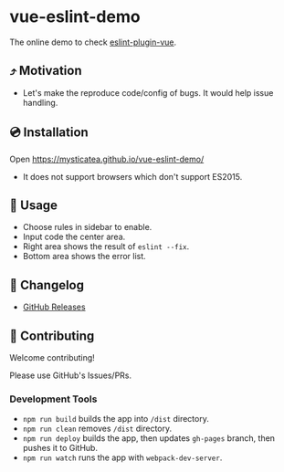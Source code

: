 # vue-eslint-demo

The online demo to check [eslint-plugin-vue](https://github.com/vuejs/eslint-plugin-vue#readme).

## ⤴️ Motivation

- Let's make the reproduce code/config of bugs. It would help issue handling.

## 💿 Installation

Open https://mysticatea.github.io/vue-eslint-demo/

- It does not support browsers which don't support ES2015.

## 📖 Usage

- Choose rules in sidebar to enable.
- Input code the center area.
- Right area shows the result of `eslint --fix`.
- Bottom area shows the error list.

## 📰 Changelog

- [GitHub Releases](https://github.com/mysticatea/vue-eslint-demo/releases)

## 🍻 Contributing

Welcome contributing!

Please use GitHub's Issues/PRs.

### Development Tools

- `npm run build` builds the app into `/dist` directory.
- `npm run clean` removes `/dist` directory.
- `npm run deploy` builds the app, then updates `gh-pages` branch, then pushes it to GitHub.
- `npm run watch` runs the app with `webpack-dev-server`.
